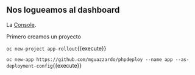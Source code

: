 ## Nos logueamos al dashboard 

La [Console](https://console-openshift-console-[[HOST_SUBDOMAIN]]-443-[[KATACODA_HOST]].environments.katacoda.com). 

Primero creamos un proyecto

``oc new-project app-rollout``{{execute}}

``oc new-app https://github.com/mguazzardo/phpdeploy --name app --as-deployment-config``{{execute}}
